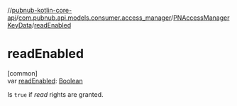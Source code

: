 //[pubnub-kotlin-core-api](../../../index.md)/[com.pubnub.api.models.consumer.access_manager](../index.md)/[PNAccessManagerKeyData](index.md)/[readEnabled](read-enabled.md)

# readEnabled

[common]\
var [readEnabled](read-enabled.md): [Boolean](https://kotlinlang.org/api/core/kotlin-stdlib/kotlin/-boolean/index.html)

Is `true` if *read* rights are granted.
